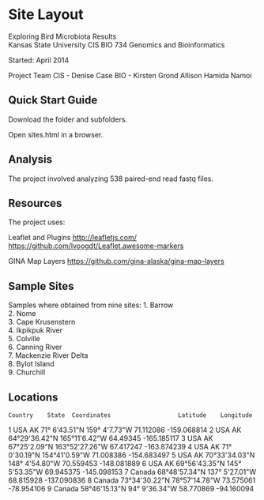 ﻿Site Layout  
=========

   Exploring Bird Microbiota Results   
   Kansas State University 
   CIS BIO 734 Genomics and Bioinformatics
              
   Started:  April 2014
   
   Project Team
   CIS - Denise Case
   BIO - Kirsten Grond
         Allison 
         Hamida
         Namoi 

  Quick Start Guide
-----------------------

   Download the folder and subfolders. 
   
   Open sites.html in a browser.
 
Analysis
----------------------- 
The project involved analyzing 538 paired-end read fastq files.

 
Resources
-----------------------

The project uses:

Leaflet and Plugins
http://leafletjs.com/
https://github.com/lvoogdt/Leaflet.awesome-markers

GINA Map Layers
https://github.com/gina-alaska/gina-map-layers


Sample Sites
-----------------------
  Samples where obtained from nine sites:
     1. Barrow	            
     2. Nome	             
     3. Cape Krusenstern	
     4. Ikpikpuk River	     
     5. Colville	        
     6. Canning River	    
     7. Mackenzie River Delta	
     8. Bylot Island	        
     9. Churchill	            


Locations
-----------------------
    Country	   State  Coordinates                   Latitude	Longitude
1	   USA	    AK	 71° 6'43.51"N	159° 4'7.73"W	71.112086	-159.068814
2      USA	    AK	 64°29'36.42"N	165°11'6.42"W	64.49345	-165.185117
3	   USA	    AK	 67°25'2.09"N	163°52'27.26"W	67.417247	-163.874239
4      USA	    AK	 71° 0'30.19"N	154°41'0.59"W	71.008386	-154.683497
5	   USA	    AK	 70°33'34.03"N	148° 4'54.80"W	70.559453	-148.081889
6	   USA	    AK	 69°56'43.35"N	145° 5'53.35"W	69.945375	-145.098153
7	Canada	     	 68°48'57.34"N	137° 5'27.01"W	68.815928	-137.090836
8	Canada    		 73°34'30.22"N	 78°57'14.78"W	73.575061	-78.954106
9	Canada	     	 58°46'15.13"N	 94° 9'36.34"W	58.770869	-94.160094







